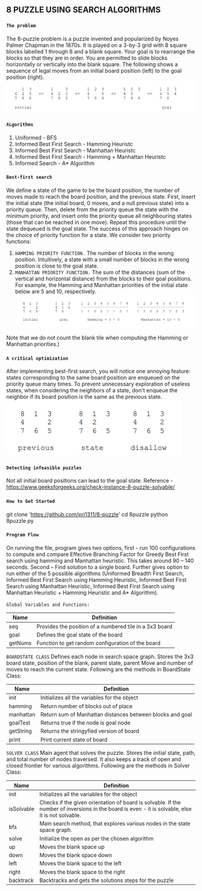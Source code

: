 ## 8 PUZZLE USING SEARCH ALGORITHMS


#### `The problem`
The 8-puzzle problem is a puzzle invented and popularized by Noyes Palmer Chapman in the 1870s. It is played on a 3-by-3 grid with 8 square blocks labelled 1 through 8 and a blank square. Your goal is to rearrange the blocks so that they are in order. You are permitted to slide blocks horizontally or vertically into the blank square. The following shows a sequence of legal moves from an initial board position (left) to the goal position (right).
![Example](https://github.com/pri1311/8-puzzle/blob/master/Images/Example.png)

#### `ALgorithms`
1. Uniformed - BFS
2. Informed Best First Search - Hamming Heuristc
3. Informed Best First Search - Manhattan Heuristc
4. Informed Best First Search - Hamming + Manhattan Heuristc
5. Informed Search - A* Algorithm


#### `Best-first search`
We define a state of the game to be the board position, the number of moves made to reach the board position, and the previous state. First, insert the initial state (the initial board, 0 moves, and a null previous state) into a priority queue. Then, delete from the priority queue the state with the minimum priority, and insert onto the priority queue all neighbouring states (those that can be reached in one move). Repeat this procedure until the state dequeued is the goal state. The success of this approach hinges on the choice of priority function for a state. We consider two priority functions:
1. `HAMMING PRIORITY FUNCTION.`
The number of blocks in the wrong position. Intuitively, a state with a small number of blocks in the wrong position is close to the goal state.
2. `MANHATTAN PRIORITY FUNCTION.`
The sum of the distances (sum of the vertical and horizontal distance) from the blocks to their goal positions.
For example, the Hamming and Manhattan priorities of the initial state below are 5 and 10, respectively.
![HeuristicExample](https://github.com/pri1311/8-puzzle/blob/master/Images/HeuristicExample.png)

Note that we do not count the blank tile when computing the Hamming or Manhattan priorities.)

#### `A critical optimization`
After implementing best-first search, you will notice one annoying feature: states corresponding to the same board position are enqueued on the priority queue many times. To prevent unnecessary exploration of useless states, when considering the neighbors of a state, don't enqueue the neighbor if its board position is the same as the previous state.
![visitedExample](https://github.com/pri1311/8-puzzle/blob/master/Images/visitedExample.py.png)

#### `Detecting infeasible puzzles`
Not all initial board positions can lead to the goal state. 
Reference - https://www.geeksforgeeks.org/check-instance-8-puzzle-solvable/

#### `How to Get Started`
git clone 'https://github.com/pri1311/8-puzzle'
cd 8puzzle
python 8puzzle.py

#### `Program Flow`
On running the file, program gives two options, first - run 100 configurations to compute and compare Effective Branching Factor for Greedy Best First search using hamming and Manhattan heuristic. This takes around 90 – 140 seconds. 
Second – Find solution to a single board. Further gives option to run either of the 5 possible algorithms (Uniformed Breadth First Search, Informed Best First Search using Hamming Heuristic, Informed Best First Search using Manhattan Heuristic, Informed Best First Search using Manhattan Heuristic + Hamming Heuristic and A* Algorithm).

`Global Variables and Functions:`

| Name    | Definition                                              |
|---------|---------------------------------------------------------|
| seq     | Provides the position of a numbered tile in a 3x3 board |
| goal    | Defines the goal state of the board                     |
| getNums | Function to get random configuration of the board       |


`BOARDSTATE CLASS`
Defines each node in search space graph. Stores the 3x3 board state, position of the blank, parent state, parent Move and number of moves to reach the current state. Following are the methods in BoardState Class:

| Name      | Definition                                                |
|-----------|-----------------------------------------------------------|
| init      | Initializes all the variables for the object              |
| hamming   | Return number of blocks out of place                      |
| manhattan | Return sum of Manhattan distances between blocks and goal |
| goalTest  | Returns true if the node is goal node                     |
| getString | Returns the stringyfied version of board                  |
| print     | Print current state of board                              |

`SOLVER CLASS`
Main agent that solves the puzzle. Stores the initial state, path, and total number of nodes traversed. It also keeps a track of open and closed frontier for various algorithms. Following are the methods in Solver Class:

| Name       | Definition                                                                                                                                        |
|------------|---------------------------------------------------------------------------------------------------------------------------------------------------|
| init       | Initializes all the variables for the object                                                                                                      |
| isSolvable | Checks if the given orientation of board is solvable. If the number of inversions in the board is even - it is solvable, else it is not solvable. |
| bfs        | Main search method, that explores various nodes in the state space graph.                                                                         |
| solve      | Initialize the open as per the chosen algorithm                                                                                                   |
| up         | Moves the blank space up                                                                                                                          |
| down       | Moves the blank space down                                                                                                                        |
| left       | Moves the blank space to the left                                                                                                                 |
| right      | Moves the blank space to the right                                                                                                                |
| backtrack  | Backtracks and gets the solutions steps for the puzzle                                                                                            |
